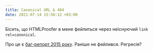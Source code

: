 ```yaml
---
title: Canonical URL & 404
date: 2021-07-14 15:58:12 +03:00
---
```


Бісить, що HTMLProofer в мене фейлиться через неіснуючий `link rel=canonical`.

Про це є [баг-репорт 2015 року][1]. Раніше не фейлився. Регресія?

[1]: https://github.com/gjtorikian/html-proofer/issues/170
